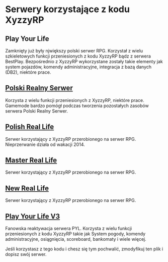 # Serwery korzystające z kodu XyzzyRP


## Play Your Life

Zamknięty już były njwiększy polski serwer RPG. Korzystał z wielu szkieletowych funkcji 
przeniesionych z kodu XyzzyRP bądz z serwera BestPlay. Bezpośrednio
z XyzzyRP wykorzystane zostały takie elementy jak system pojazdów,
komendy administracyjne, integracja z bazą danych (DB2), niektóre
prace.



## [Polski Realny Serwer](mtasa://178.19.106.171:22106)

Korzysta z wielu funkcji przeniesionych z XyzzyRP, niektóre prace.
Gamemode bardzo pomógł podczas tworzenia pozostałych zasobów
serwera Polski Realny Serwer.

## [Polish Real Life](mtasa://193.70.126.136:21040)
Serwer korzystający z XyzzyRP przerobionego na serwer RPG.
Nieprzerwanie działa od wakacji 2014.

## [Master Real Life](mtasa://193.70.126.136:21040)
Serwer korzystający z XyzzyRP przerobionego na serwer RPG.

## [New Real Life](mtasa://193.70.126.129:20000)
Serwer korzystający z XyzzyRP przerobionego na serwer RPG.

## [Play Your Life V3](https://pylifemta.pl/)

Fanowska reaktywacja serwera PYL. 
Korzysta z wielu funkcji przeniesionych z kodu XyzzyRP takie jak System pogody, komendy administracyjne, osiągnięcia, scoreboard, bankomaty i wiele więcej.

Jeśli korzystasz z tego kodu i chesz się tym pochwalić, zmodyfikuj ten plik i dopisz swój serwer.
